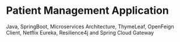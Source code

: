 # Patient Management Application
Java, SpringBoot, Microservices Architecture, ThymeLeaf, OpenFeign Client, Netflix Eureka, Resilience4j and Spring Cloud Gateway
